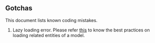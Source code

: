 ## Gotchas

This document lists known coding mistakes.

1. Lazy loading error. Please refer [this](https://docs.microsoft.com/en-us/ef/ef6/querying/related-data) to know the best practices on loading related entities of a model.
